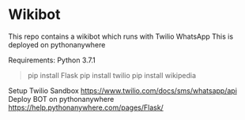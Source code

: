 # Wikibot

This repo contains a wikibot which runs with Twilio WhatsApp
This is deployed on pythonanywhere

Requirements:
Python 3.7.1

 > pip install Flask
 > pip install twilio
 > pip install wikipedia
 
Setup Twilio Sandbox https://www.twilio.com/docs/sms/whatsapp/api
Deploy BOT on pythonanywhere https://help.pythonanywhere.com/pages/Flask/
